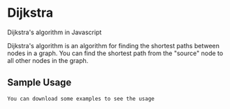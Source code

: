 # Dijkstra
Dijkstra's algorithm in Javascript

Dijkstra's algorithm is an algorithm for finding the shortest paths between nodes in a graph.
You can find the shortest path from the "source" node to all other nodes in the graph. 

## Sample Usage

	You can download some examples to see the usage